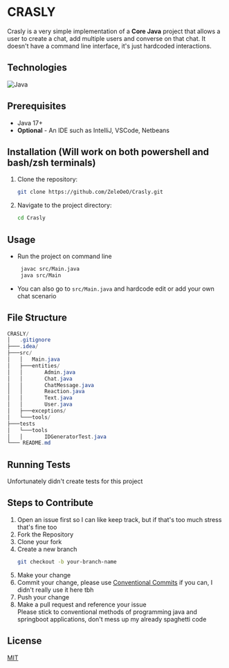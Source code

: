 # CRASLY
Crasly is a very simple implementation of a **Core Java** project that allows a user to create a chat, add multiple users and converse on that chat. It doesn't have a command line interface, it's just hardcoded interactions.

## Technologies
![Java](https://img.shields.io/badge/Java-17%2B-orange?logo=openjdk&logoColor=white)

## Prerequisites
- Java 17+
- **Optional** - An IDE such as IntelliJ, VSCode, Netbeans

## Installation (Will work on both powershell and bash/zsh terminals)
1. Clone the repository:
   ```bash
   git clone https://github.com/ZeleOeO/Crasly.git
   ```
2. Navigate to the project directory:
   ```bash
   cd Crasly
   ```

## Usage
- Run the project on command line
   ```bash
    javac src/Main.java
    java src/Main
    ```
- You can also go to `src/Main.java` and hardcode edit or add your own chat scenario

## File Structure
```powershell
CRASLY/
│   .gitignore
├───.idea/
├───src/
│   │   Main.java
│   ├───entities/
│   │       Admin.java
│   │       Chat.java
│   │       ChatMessage.java
│   │       Reaction.java
│   │       Text.java
│   │       User.java
│   ├───exceptions/
│   └───tools/
├───tests
│   └───tools
│   │       IDGeneratorTest.java
└─── README.md
```

## Running Tests
Unfortunately didn't create tests for this project

## Steps to Contribute
1. Open an issue first so I can like keep track, but if that's too much stress that's fine too
2. Fork the Repository
3. Clone your fork
4. Create a new branch
   ```bash
   git checkout -b your-branch-name
   ```
5. Make your change
6. Commit your change, please use [Conventional Commits](https://gist.github.com/qoomon/5dfcdf8eec66a051ecd85625518cfd13) if you can, I didn't really use it here tbh
7. Push your change
8. Make a pull request and reference your issue <br>
   Please stick to conventional methods of programming java and springboot applications, don't mess up my already spaghetti code

## License
[MIT](https://choosealicense.com/licenses/mit/)
